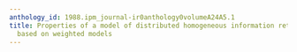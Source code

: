 ```yaml
---
anthology_id: 1988.ipm_journal-ir0anthology0volumeA24A5.1
title: Properties of a model of distributed homogeneous information retrieval system
  based on weighted models
---
```

